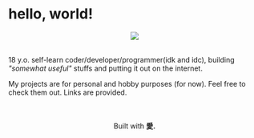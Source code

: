 # hello, world!
<div align="center">
  <img src="https://go-skill-icons.vercel.app/api/icons?i=c,html,css,js,php,mysql,apache,git,github,linux,mint,bash,vscode,cloudflare,firefox,duckduckgo,arduino&theme=dark&perline=11">
</div>

<br>

18 y.o. self-learn coder/developer/programmer(idk and idc), building _"somewhat useful"_ stuffs and putting it out on the internet.

My projects are for personal and hobby purposes (for now). Feel free to check them out. Links are provided.

<br>
<br>

<div align="center">
  Built with <strong>愛.</strong>
</div>
